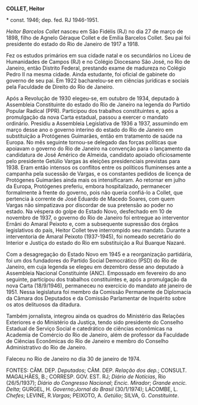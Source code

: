 **COLLET, Heitor**

\* const. 1946; dep. fed. RJ 1946-1951.

*Heitor Barcelos Collet* nasceu em São Fidélis (RJ) no dia 27 de março
de 1898, filho de Agnelo Géraque Collet e de Emília Barcelos Collet. Seu
pai foi presidente do estado do Rio de Janeiro de 1917 a 1918.

Fez os estudos primários em sua cidade natal e os secundários no Liceu
de Humanidades de Campos (RJ) e no Colégio Diocesano São José, no Rio de
Janeiro, então Distrito Federal, prestando exame de madureza no Colégio
Pedro II na mesma cidade. Ainda estudante, foi oficial de gabinete do
governo de seu pai. Em 1922 bacharelou-se em ciências jurídicas e
sociais pela Faculdade de Direito do Rio de Janeiro.

Após a Revolução de 1930 elegeu-se, em outubro de 1934, deputado à
Assembleia Constituinte do estado do Rio de Janeiro na legenda do
Partido Popular Radical (PPR). Participou dos trabalhos constituintes e,
após a promulgação da nova Carta estadual, passou a exercer o mandato
ordinário. Presidiu a Assembleia Legislativa de 1936 a 1937, assumindo
em março desse ano o governo interino do estado do Rio de Janeiro em
substituição a Protógenes Guimarães, então em tratamento de saúde na
Europa. No mês seguinte tornou-se delegado das forças políticas que
apoiavam o governo do Rio de Janeiro na convenção para o lançamento da
candidatura de José Américo de Almeida, candidato apoiado oficiosamente
pelo presidente Getúlio Vargas às eleições presidenciais previstas para
1938. Eram então intensos os conflitos entre os políticos fluminenses
ante a campanha pela sucessão de Vargas, e os constantes pedidos de
licença de Protógenes Guimarães ainda mais os intensificaram. Ao
retornar em julho da Europa, Protógenes preferiu, embora hospitalizado,
permanecer formalmente à frente do governo, pois não queria confiá-lo a
Collet, que pertencia à corrente de José Eduardo de Macedo Soares, com
quem Vargas não simpatizava por discordar de sua pretensão ao poder no
estado. Na véspera do golpe do Estado Novo, desfechado em 10 de novembro
de 1937, o governo do Rio de Janeiro foi entregue ao interventor Ernâni
do Amaral Peixoto e, com a subsequente supressão dos órgãos legislativos
do país, Heitor Collet teve interrompido seu mandato. Durante a
interventoria de Amaral Peixoto (1937-1945), foi nomeado secretário do
Interior e Justiça do estado do Rio em substituição a Rui Buarque
Nazaré.

Com a desagregação do Estado Novo em 1945 e a reorganização partidária,
foi um dos fundadores do Partido Social Democrático (PSD) do Rio de
Janeiro, em cuja legenda se elegeu em dezembro desse ano deputado à
Assembleia Nacional Constituinte (ANC). Empossado em fevereiro do ano
seguinte, participou dos trabalhos constituintes e, após a promulgação
da nova Carta (18/9/1946), permaneceu no exercício do mandato até
janeiro de 1951. Nessa legislatura foi membro da Comissão Permanente de
Diplomacia da Câmara dos Deputados e da Comissão Parlamentar de
Inquérito sobre os atos delituosos da ditadura.

Também jornalista, integrou ainda os quadros do Ministério das Relações
Exteriores e do Ministério da Justiça, tendo sido presidente do Conselho
Estadual de Serviço Social e catedrático de ciências econômicas na
Academia de Comércio do Rio de Janeiro, além de professor da Faculdade
de Ciências Econômicas do Rio de Janeiro e membro do Conselho
Administrativo do Rio de Janeiro.

Faleceu no Rio de Janeiro no dia 30 de janeiro de 1974.

FONTES: CÂM. DEP. *Deputados*; CÂM. DEP. *Relação dos dep.*; CONSULT.
MAGALHÃES, B.; CORRESP. GOV. EST. RJ; *Diário de Notícias*, Rio
(26/5/1937); *Diário do Congresso Nacional*; *Encic. Mirador*; *Grande
encic. Delta*; GURGEL, H. *Governo*;*Jornal do Brasil* (30/1/1974);
LACOMBE, L. *Chefes*; LEVINE, R.*Vargas*; PEIXOTO, A. *Getúlio*; SILVA,
G. *Constituinte*.
